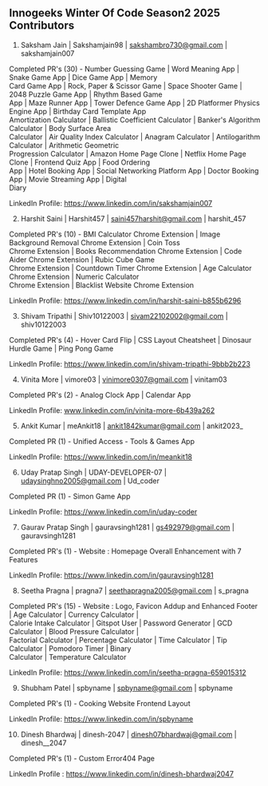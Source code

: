 ## Innogeeks Winter Of Code Season2 2025 Contributors

1. Saksham Jain | Sakshamjain98 | sakshambro730@gmail.com | sakshamjain007 <br>

Completed PR's (30) - Number Guessing Game | Word Meaning App | Snake Game App | Dice Game App | Memory <br>
Card Game App | Rock, Paper & Scissor Game | Space Shooter Game | 2048 Puzzle Game App | Rhythm Based Game <br> 
App | Maze Runner App | Tower Defence Game App | 2D Platformer Physics Engine App | Birthday Card Template App <br>
Amortization Calculator | Ballistic Coefficient Calculator | Banker's Algorithm Calculator | Body Surface Area <br>
Calculator | Air Quality Index Calculator | Anagram Calculator | Antilogarithm Calculator | Arithmetic Geometric <br>
Progression Calculator | Amazon Home Page Clone | Netflix Home Page Clone | Frontend Quiz App | Food Ordering <br> 
App | Hotel Booking App | Social Networking Platform App | Doctor Booking App | Movie Streaming App | Digital <br>
Diary  <br>

LinkedIn Profile: https://www.linkedin.com/in/sakshamjain007 <br>

2. Harshit Saini | Harshit457 | saini457harshit@gmail.com | harshit_457 <br>

Completed PR's (10) - BMI Calculator Chrome Extension | Image Background Removal Chrome Extension  | Coin Toss <br>
Chrome  Extension | Books Recommendation Chrome Extension | Code Aider Chrome Extension | Rubic Cube Game <br>
Chrome Extension | Countdown Timer Chrome Extension | Age Calculator Chrome Extension | Numeric Calculator <br> 
Chrome Extension | Blacklist Website Chrome Extension <br>

LinkedIn Profile: https://www.linkedin.com/in/harshit-saini-b855b6296 <br>

3. Shivam Tripathi | Shiv10122003 | sivam22102002@gmail.com | shiv10122003 <br>

Completed PR's (4) - Hover Card Flip | CSS Layout Cheatsheet | Dinosaur Hurdle Game | Ping Pong Game <br>

LinkedIn Profile: https://www.linkedin.com/in/shivam-tripathi-9bbb2b223 <br>

4. Vinita More | vimore03 | vinimore0307@gmail.com | vinitam03 <br>
   
Completed PR's (2) - Analog Clock App | Calendar App <br>

LinkedIn Profile: www.linkedin.com/in/vinita-more-6b439a262  <br>

5. Ankit Kumar | meAnkit18 | ankit1842kumar@gmail.com | ankit2023_  <br>

Completed PR (1) - Unified Access - Tools & Games App  <br>

LinkedIn Profile: https://www.linkedin.com/in/meankit18  <br>

6. Uday Pratap Singh | UDAY-DEVELOPER-07 | udaysinghno2005@gmail.com | Ud_coder  <br>
    
Completed PR (1) - Simon Game App <br>

LinkedIn Profile: https://www.linkedin.com/in/uday-coder <br>

7. Gaurav Pratap Singh | gauravsingh1281 | gs492979@gmail.com | gauravsingh1281 <br>

Completed PR's (1) - Website : Homepage Overall Enhancement with 7 Features

LinkedIn Profile: https://www.linkedin.com/in/gauravsingh1281

8. Seetha Pragna | pragna7 | seethapragna2005@gmail.com | s_pragna  <br>

Completed PR's (15) - Website : Logo, Favicon Addup and Enhanced Footer | Age Calculator | Currency Calculator | <br>
Calorie Intake Calculator | Gitspot User | Password Generator | GCD Calculator | Blood Pressure Calculator | <br> 
Factorial Calculator | Percentage Calculator | Time Calculator | Tip Calculator | Pomodoro Timer | Binary <br> 
Calculator | Temperature Calculator <br>

LinkedIn Profile: https://www.linkedin.com/in/seetha-pragna-659015312  <br>

9. Shubham Patel | spbyname | spbyname@gmail.com | spbyname  <br>

Completed PR's (1) - Cooking Website Frontend Layout <br>

LinkedIn Profile: https://www.linkedin.com/in/spbyname

10. Dinesh Bhardwaj | dinesh-2047 | dinesh07bhardwaj@gmail.com | dinesh__2047 <br>

Completed PR's (1) - Custom Error404 Page <br>

LinkedIn Profile : https://www.linkedin.com/in/dinesh-bhardwaj2047  <br>
